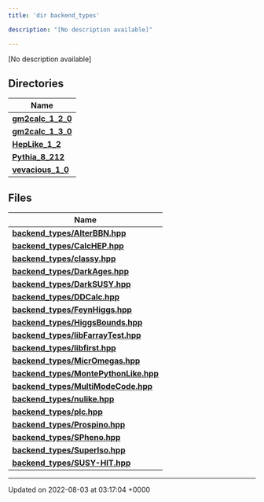 ```yaml
---
title: 'dir backend_types'

description: "[No description available]"

---
```







[No description available]

## Directories

| Name           |
| -------------- |
| **[gm2calc_1_2_0](/documentation/code/colliderbit_development/files/dir_3882af314fbae13225da1aacf68a32d3/#dir-gm2calc-1-2-0)**  |
| **[gm2calc_1_3_0](/documentation/code/colliderbit_development/files/dir_e3ec43b41a0f060c1c56e88f55222135/#dir-gm2calc-1-3-0)**  |
| **[HepLike_1_2](/documentation/code/colliderbit_development/files/dir_6fccc6c9828a1b32c79249090280a5fa/#dir-heplike-1-2)**  |
| **[Pythia_8_212](/documentation/code/colliderbit_development/files/dir_f6265655d4928eb9f90e439e34e335a8/#dir-pythia-8-212)**  |
| **[vevacious_1_0](/documentation/code/colliderbit_development/files/dir_f1f2e6ca6d947d21943ec8ed42424e5a/#dir-vevacious-1-0)**  |

## Files

| Name           |
| -------------- |
| **[backend_types/AlterBBN.hpp](/documentation/code/colliderbit_development/files/alterbbn_8hpp/#file-alterbbn.hpp)**  |
| **[backend_types/CalcHEP.hpp](/documentation/code/colliderbit_development/files/calchep_8hpp/#file-calchep.hpp)**  |
| **[backend_types/classy.hpp](/documentation/code/colliderbit_development/files/classy_8hpp/#file-classy.hpp)**  |
| **[backend_types/DarkAges.hpp](/documentation/code/colliderbit_development/files/darkages_8hpp/#file-darkages.hpp)**  |
| **[backend_types/DarkSUSY.hpp](/documentation/code/colliderbit_development/files/darksusy_8hpp/#file-darksusy.hpp)**  |
| **[backend_types/DDCalc.hpp](/documentation/code/colliderbit_development/files/ddcalc_8hpp/#file-ddcalc.hpp)**  |
| **[backend_types/FeynHiggs.hpp](/documentation/code/colliderbit_development/files/feynhiggs_8hpp/#file-feynhiggs.hpp)**  |
| **[backend_types/HiggsBounds.hpp](/documentation/code/colliderbit_development/files/higgsbounds_8hpp/#file-higgsbounds.hpp)**  |
| **[backend_types/libFarrayTest.hpp](/documentation/code/colliderbit_development/files/libfarraytest_8hpp/#file-libfarraytest.hpp)**  |
| **[backend_types/libfirst.hpp](/documentation/code/colliderbit_development/files/libfirst_8hpp/#file-libfirst.hpp)**  |
| **[backend_types/MicrOmegas.hpp](/documentation/code/colliderbit_development/files/micromegas_8hpp/#file-micromegas.hpp)**  |
| **[backend_types/MontePythonLike.hpp](/documentation/code/colliderbit_development/files/montepythonlike_8hpp/#file-montepythonlike.hpp)**  |
| **[backend_types/MultiModeCode.hpp](/documentation/code/colliderbit_development/files/multimodecode_8hpp/#file-multimodecode.hpp)**  |
| **[backend_types/nulike.hpp](/documentation/code/colliderbit_development/files/nulike_8hpp/#file-nulike.hpp)**  |
| **[backend_types/plc.hpp](/documentation/code/colliderbit_development/files/plc_8hpp/#file-plc.hpp)**  |
| **[backend_types/Prospino.hpp](/documentation/code/colliderbit_development/files/prospino_8hpp/#file-prospino.hpp)**  |
| **[backend_types/SPheno.hpp](/documentation/code/colliderbit_development/files/spheno_8hpp/#file-spheno.hpp)**  |
| **[backend_types/SuperIso.hpp](/documentation/code/colliderbit_development/files/superiso_8hpp/#file-superiso.hpp)**  |
| **[backend_types/SUSY-HIT.hpp](/documentation/code/colliderbit_development/files/susy-hit_8hpp/#file-susy-hit.hpp)**  |






-------------------------------

Updated on 2022-08-03 at 03:17:04 +0000
